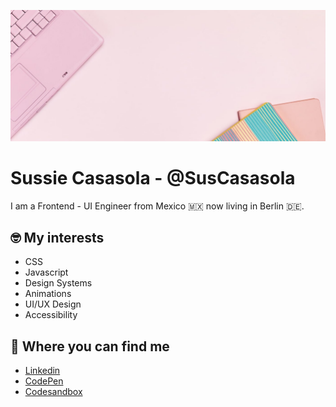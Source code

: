 ![Pink laptop and notebooks](./assets/github-banner.jpg)

# Sussie Casasola - @SusCasasola

I am a Frontend - UI Engineer from Mexico 🇲🇽 now living in Berlin 🇩🇪.

## 🤓 My interests
- CSS
- Javascript
- Design Systems
- Animations
- UI/UX Design
- Accessibility

## 📍 Where you can find me
- [Linkedin](https://www.linkedin.com/in/suscasasola/)
- [CodePen](https://codepen.io/SusCasasola)
- [Codesandbox](https://codesandbox.io/u/SusCasasola)

